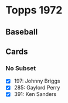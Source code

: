 # Topps 1972 
## Baseball

## Cards

### No Subset
- [x] 197: Johnny Briggs<br>
- [x] 285: Gaylord Perry<br>
- [x] 391: Ken Sanders<br>
